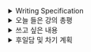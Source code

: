 <details>
<summary>Writing Specification</summary>
<div markdown="1">

>Date :
>
>강좌 분류 : 
>
>>강좌 번호 :
>>
>>제목 : 
>
>강좌 분류 : 
>
>>강좌 번호 : 
>>
>>제목 : 

</div>
</details>

<details>
<summary>오늘 들은 강의 총평</summary>
<div markdown="1">

여기다 적어

</div>
</details>

<details>
<summary>쓰고 싶은 내용</summary>
<div markdown="1">

여기다 적어

</div>
</details>

<details>
<summary>후일담 및 차기 계획</summary>
<div markdown="1">

여기다 적어

</div>
</details>

